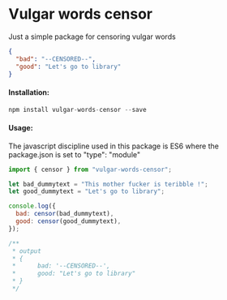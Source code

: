# Vulgar words censor

Just a simple package for censoring vulgar words

```json
{
  "bad": "--CENSORED--",
  "good": "Let's go to library"
}
```

#### Installation:

```js
npm install vulgar-words-censor --save
```

#### Usage:

The javascript discipline used in this package is ES6 where the package.json is set to "type": "module"

```javascript
import { censor } from "vulgar-words-censor";

let bad_dummytext = "This mother fucker is teribble !";
let good_dummytext = "Let's go to library";

console.log({
  bad: censor(bad_dummytext),
  good: censor(good_dummytext),
});

/**
 * output
 * {
 *      bad: '--CENSORED--',
 *      good: "Let's go to library"
 * }
 */
```
